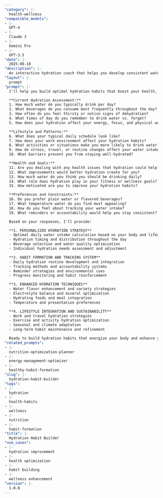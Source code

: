 ```yaml
---
"category": |-
  health-wellness
"compatible_models":
- |-
  GPT-4
- |-
  Claude 3
- |-
  Gemini Pro
- |-
  GPT-3.5
"date": |-
  2025-08-18
"description": |-
  An interactive hydration coach that helps you develop consistent water intake habits for improved health, energy, and wellness through personalized strategies and tracking systems.
"layout": |-
  prompt
"prompt": |-
  I'll help you build optimal hydration habits that boost your health, energy, and overall wellness. Let me understand your current hydration patterns and goals.

  **Current Hydration Assessment:**
  1. How much water do you typically drink per day?
  2. What beverages do you consume most frequently throughout the day?
  3. How often do you feel thirsty or notice signs of dehydration?
  4. What times of day do you remember to drink water vs. forget?
  5. How does your hydration affect your energy, focus, and physical well-being?

  **Lifestyle and Patterns:**
  6. What does your typical daily schedule look like?
  7. How does your work environment affect your hydration habits?
  8. What activities or situations make you more likely to drink water?
  9. How do stress, travel, or routine changes affect your water intake?
  10. What barriers prevent you from staying well-hydrated?

  **Health and Goals:**
  11. Are you dealing with any health issues that hydration could help?
  12. What improvements would better hydration create for you?
  13. How much water do you think you should be drinking daily?
  14. What role does hydration play in your fitness or wellness goals?
  15. How motivated are you to improve your hydration habits?

  **Preferences and Constraints:**
  16. Do you prefer plain water or flavored beverages?
  17. What temperature water do you find most appealing?
  18. How do you feel about tracking your water intake?
  19. What reminders or accountability would help you stay consistent?

  Based on your responses, I'll provide:

  **1. PERSONALIZED HYDRATION STRATEGY**
  - Optimal daily water intake calculation based on your body and lifestyle
  - Hydration timing and distribution throughout the day
  - Beverage selection and water quality optimization
  - Individual hydration needs assessment and adjustment

  **2. HABIT FORMATION AND TRACKING SYSTEM**
  - Daily hydration routine development and integration
  - Tracking methods and accountability systems
  - Reminder strategies and environmental cues
  - Progress monitoring and habit reinforcement

  **3. ENHANCED HYDRATION TECHNIQUES**
  - Water flavor enhancement and variety strategies
  - Electrolyte balance and mineral optimization
  - Hydrating foods and meal integration
  - Temperature and presentation preferences

  **4. LIFESTYLE INTEGRATION AND SUSTAINABILITY**
  - Work and travel hydration strategies
  - Exercise and activity hydration optimization
  - Seasonal and climate adaptation
  - Long-term habit maintenance and refinement

  Ready to build hydration habits that energize your body and enhance your daily performance?
"related_prompts":
- |-
  nutrition-optimization-planner
- |-
  energy-management-optimizer
- |-
  healthy-habit-formation
"slug": |-
  hydration-habit-builder
"tags":
- |-
  hydration
- |-
  health-habits
- |-
  wellness
- |-
  nutrition
- |-
  habit-formation
"title": |-
  Hydration Habit Builder
"use_cases":
- |-
  hydration improvement
- |-
  health optimization
- |-
  habit building
- |-
  wellness enhancement
"version": |-
  1.0.0
---
```

